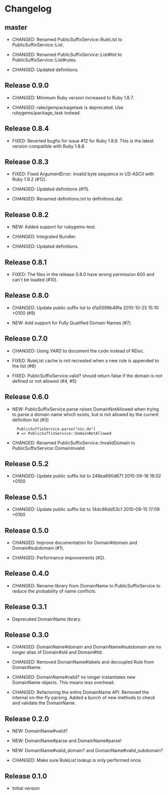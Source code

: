 # Changelog

## master

* CHANGED: Renamed PublicSuffixService::RuleList to PublicSuffixService::List.

* CHANGED: Renamed PublicSuffixService::List#list to PublicSuffixService::List#rules.

* CHANGED: Updated definitions.


## Release 0.9.0

* CHANGED: Minimum Ruby version increased to Ruby 1.8.7.

* CHANGED: rake/gempackagetask is deprecated.  Use rubygems/package_task instead.


## Release 0.8.4

* FIXED: Reverted bugfix for issue #12 for Ruby 1.8.6.
  This is the latest version compatible with Ruby 1.8.6.


## Release 0.8.3

* FIXED: Fixed ArgumentError: invalid byte sequence in US-ASCII with Ruby 1.9.2 (#12).

* CHANGED: Updated definitions (#11).

* CHANGED: Renamed definitions.txt to definitions.dat.


## Release 0.8.2

* NEW: Added support for rubygems-test.

* CHANGED: Integrated Bundler.

* CHANGED: Updated definitions.


## Release 0.8.1

* FIXED: The files in the release 0.8.0 have wrong permission 600 and can't be loaded (#10).


## Release 0.8.0

* CHANGED: Update public suffix list to d1a5599b49fa 2010-10-25 15:10 +0100 (#9)

* NEW: Add support for Fully Qualified Domain Names (#7)


## Release 0.7.0

* CHANGED: Using YARD to document the code instead of RDoc.

* FIXED: RuleList cache is not recreated when a new rule is appended to the list (#6)

* FIXED: PublicSuffixService.valid? should return false if the domain is not defined or not allowed (#4, #5)


## Release 0.6.0

* NEW:  PublicSuffixService.parse raises DomainNotAllowed when trying to parse a domain name
  which exists, but is not allowed by the current definition list (#3)

        PublicSuffixService.parse("nic.do")
        # => PublicSuffixService::DomainNotAllowed

* CHANGED: Renamed PublicSuffixService::InvalidDomain to PublicSuffixService::DomainInvalid


## Release 0.5.2

* CHANGED: Update public suffix list to 248ea690d671 2010-09-16 18:02 +0100


## Release 0.5.1

* CHANGED: Update public suffix list to 14dc66dd53c1 2010-09-15 17:09 +0100


## Release 0.5.0

* CHANGED: Improve documentation for Domain#domain and Domain#subdomain (#1).

* CHANGED: Performance improvements (#2).


## Release 0.4.0

* CHANGED: Rename library from DomainName to PublicSuffixService to reduce the probability of name conflicts.


## Release 0.3.1

* Deprecated DomainName library.


## Release 0.3.0

* CHANGED: DomainName#domain and DomainName#subdomain are no longer alias of Domain#sld and Domain#tld.

* CHANGED: Removed DomainName#labels and decoupled Rule from DomainName.

* CHANGED: DomainName#valid? no longer instantiates new DomainName objects. This means less overhead.

* CHANGED: Refactoring the entire DomainName API. Removed the internal on-the-fly parsing. Added a bunch of new methods to check and validate the DomainName.


## Release 0.2.0

* NEW: DomainName#valid?

* NEW: DomainName#parse and DomainName#parse!

* NEW: DomainName#valid_domain? and DomainName#valid_subdomain?

* CHANGED: Make sure RuleList lookup is only performed once.


## Release 0.1.0

* Initial version
